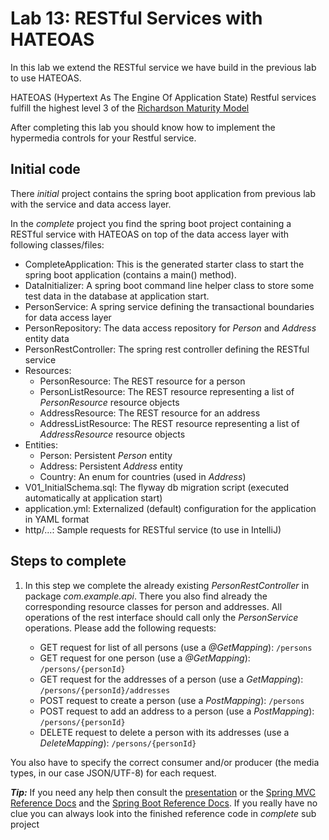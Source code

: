 # Lab 13: RESTful Services with HATEOAS
In this lab we extend the RESTful service we have build in the previous lab to use HATEOAS.

HATEOAS (Hypertext As The Engine Of Application State) Restful services fulfill 
the highest level 3 of the [Richardson Maturity Model](https://martinfowler.com/articles/richardsonMaturityModel.html#level3)

After completing this lab you should know how to implement the hypermedia controls for your Restful service.

## Initial code

There _initial_ project contains the spring boot application from previous lab with the service 
and data access layer. 

In the _complete_ project you find the spring boot project containing a RESTful service with HATEOAS on top of 
the data access layer with following classes/files:

* CompleteApplication: This is the generated starter class to start the spring boot application (contains a main() method).
* DataInitializer: A spring boot command line helper class to store some test data in the database at application start.
* PersonService: A spring service defining the transactional boundaries for data access layer
* PersonRepository: The data access repository for *Person* and *Address* entity data
* PersonRestController: The spring rest controller defining the RESTful service
* Resources:
    * PersonResource: The REST resource for a person
    * PersonListResource: The REST resource representing a list of *PersonResource* resource objects
    * AddressResource: The REST resource for an address
    * AddressListResource: The REST resource representing a list of *AddressResource* resource objects
* Entities:
    * Person: Persistent *Person* entity
    * Address: Persistent *Address* entity
    * Country: An enum for countries (used in *Address*)
* V01_InitialSchema.sql: The flyway db migration script (executed automatically at application start)
* application.yml: Externalized (default) configuration for the application in YAML format
* http/...: Sample requests for RESTful service (to use in IntelliJ)
 
## Steps to complete

1. In this step we complete the already existing *PersonRestController* in package *com.example.api*.
There you also find already the corresponding resource classes for person and addresses.
All operations of the rest interface should call only the *PersonService* operations.
Please add the following requests:

    * GET request for list of all persons (use a *@GetMapping*): `/persons`
    * GET request for one person (use a *@GetMapping*): `/persons/{personId}`
    * GET request for the addresses of a person (use a *GetMapping*): `/persons/{personId}/addresses`
    * POST request to create a person (use a *PostMapping*): `/persons`
    * POST request to add an address to a person (use a *PostMapping*): `/persons/{personId}`
    * DELETE request to delete a person with its addresses (use a *DeleteMapping*): `/persons/{personId}`

You also have to specify the correct consumer and/or producer (the media types, in our case JSON/UTF-8) for each request.

***Tip:***
If you need any help then consult the [presentation](https://andifalk.github.io/spring-basics-training/presentation/index.html) 
or the [Spring MVC Reference Docs](https://docs.spring.io/spring/docs/current/spring-framework-reference/web.html#mvc-controller)
and the [Spring Boot Reference Docs](https://docs.spring.io/spring-boot/docs/current/reference/htmlsingle/#boot-features-spring-mvc). 
If you really have no clue you can always look into the finished reference code in _complete_ sub project

